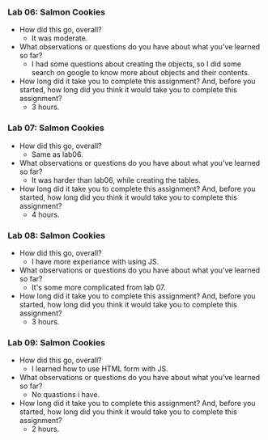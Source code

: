 ### Lab 06: Salmon Cookies

* How did this go, overall?
  * It was moderate.
* What observations or questions do you have about what you’ve learned so far?
  * I had some questions about creating the objects, so I did some search on google to know more about objects and their contents.
* How long did it take you to complete this assignment? And, before you started, how long did you think it would take you to complete this assignment?
  * 3 hours.


### Lab 07: Salmon Cookies
* How did this go, overall?
  * Same as lab06.
* What observations or questions do you have about what you’ve learned so far?
  * It was harder than lab06, while creating the tables.
* How long did it take you to complete this assignment? And, before you started, how long did you think it would take you to complete this assignment?
  * 4 hours. 

### Lab 08: Salmon Cookies
* How did this go, overall?
  * I have more experiance with using JS.
* What observations or questions do you have about what you’ve learned so far?
  * It's some more complicated from lab 07.
* How long did it take you to complete this assignment? And, before you started, how long did you think it would take you to complete this assignment?
  * 3 hours. 

### Lab 09: Salmon Cookies
* How did this go, overall?
  * I learned how to use HTML form with JS.
* What observations or questions do you have about what you’ve learned so far?
  * No quastions i have.
* How long did it take you to complete this assignment? And, before you started, how long did you think it would take you to complete this assignment?
  * 2 hours. 

